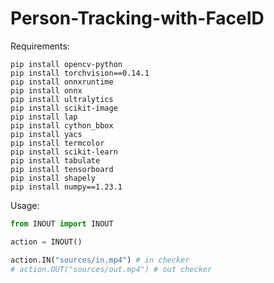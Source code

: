# Person-Tracking-with-FaceID

Requirements:
``` terminal
pip install opencv-python
pip install torchvision==0.14.1
pip install onnxruntime
pip install onnx
pip install ultralytics
pip install scikit-image
pip install lap
pip install cython_bbox
pip install yacs
pip install termcolor
pip install scikit-learn
pip install tabulate
pip install tensorboard
pip install shapely
pip install numpy==1.23.1
```

Usage:
``` python
from INOUT import INOUT

action = INOUT()

action.IN("sources/in.mp4") # in checker
# action.OUT("sources/out.mp4") # out checker
```
